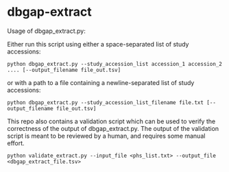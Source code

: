 # dbgap-extract

Usage of dbgap_extract.py:

Either run this script using either a space-separated list of study accessions:

`python dbgap_extract.py --study_accession_list accession_1 accession_2 .... [--output_filename file_out.tsv]`

or with a path to a file containing a newline-separated list of study accessions:

`python dbgap_extract.py --study_accession_list_filename file.txt [--output_filename file_out.tsv]`

This repo also contains a validation script which can be used to verify the correctness of the output of dbgap_extract.py. The output of the validation script is meant to be reviewed by a human, and requires some manual effort.

`python validate_extract.py --input_file <phs_list.txt> --output_file <dbgap_extract_file.tsv>`